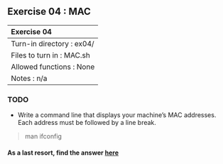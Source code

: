 ## Exercise 04 : MAC

|               Exercise 04             |
|:--------------------------------------|
| Turn-in directory : ex04/             |
| Files to turn in : MAC.sh             |
| Allowed functions : None              |
| Notes : n/a                           |


### TODO

* Write a command line that displays your machine’s MAC addresses. Each address
must be followed by a line break.

> man ifconfig

#### As a last resort, find the answer [here](https://github.com/idevHive/42/blob/master/Piscines/C/Day01/answers/ex04/README.md)
